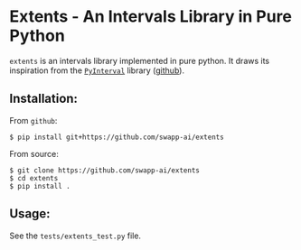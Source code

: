 # Extents - An Intervals Library in Pure Python

`extents` is an intervals library implemented in pure python. 
It draws its inspiration from the [`PyInterval`](https://pyinterval.readthedocs.io/en/latest/) 
library ([github](https://github.com/taschini/pyinterval)).

## Installation:

From `github`:
```shell
$ pip install git+https://github.com/swapp-ai/extents
```

From source:
```shell
$ git clone https://github.com/swapp-ai/extents
$ cd extents
$ pip install .
```

## Usage:

See the `tests/extents_test.py` file. 
